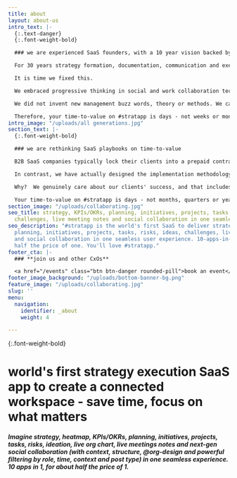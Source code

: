 ```yaml
---
title: about
layout: about-us
intro_text: |-
  {:.text-danger}
  {:.font-weight-bold}

  ### we are experienced SaaS founders, with a 10 year vision backed by investors who are market leaders

  For 30 years strategy formation, documentation, communication and execution has been flawed. The age old paradigms of static documents and top down control are holding us back, such that strategy execution rarely meets expectations.

  It is time we fixed this.

  We embraced progressive thinking in social and work collaboration tech, to create a seamless experience for executing both strategy and day-to-day work, in one place.

  We did not invent new management buzz words, theory or methods. We carefully designed #stratapp around what you already know.

  Therefore, your time-to-value on #stratapp is days - not weeks or months.
intro_image: "/uploads/all generations.jpg"
section_text: |-
  {:.font-weight-bold}

  ### we are rethinking SaaS playbooks on time-to-value

  B2B SaaS companies typically lock their clients into a prepaid contract, then leave the clients to figure out implementation, putting forward a list of 'preferred partners' who offer different advice, methodologies, resources and pricing.

  In contrast, we have actually designed the implementation methodology for our partners AND we have prescribed reasonable cost budgets for each and every step.

  Why?  We genuinely care about our clients' success, and that includes removing the stress, hassle and unforseen costs of implementation.

  Your time-to-value on #stratapp is days - not months, quarters or years.
section_image: "/uploads/collaborating.jpg"
seo_title: strategy, KPIs/OKRs, planning, initiatives, projects, tasks, risks, ideas,
  challenges, live meeting notes and social collaboration in one seamless user experience
seo_description: "#stratapp is the world's first SaaS to deliver strategy, KPIs/OKRs,
  planning, initiatives, projects, tasks, risks, ideas, challenges, live meeting notes
  and social collaboration in one seamless user experience. 10-apps-in-1, for about
  half the price of one. You'll love #stratapp."
footer_cta: |-
  ### **join us and other CxOs**

  <a href="/events" class="btn btn-danger rounded-pill">book an event</a>
footer_image_background: "/uploads/bottom-banner-bg.png"
feature_image: "/uploads/collaborating.jpg"
slug: ''
menu:
  navigation:
    identifier: _about
    weight: 4

---
```

{:.font-weight-bold}

# world's first strategy execution SaaS app to create a connected workspace - save time, focus on what matters

##### Imagine strategy, heatmap, KPIs/OKRs, planning, initiatives, projects, tasks, risks, ideation, live org chart, live meetings notes and next-gen social collaboration (with context, structure, @org-design and powerful filtering by role, time, context and post type) in one seamless experience. 10 apps in 1, for about half the price of 1.  